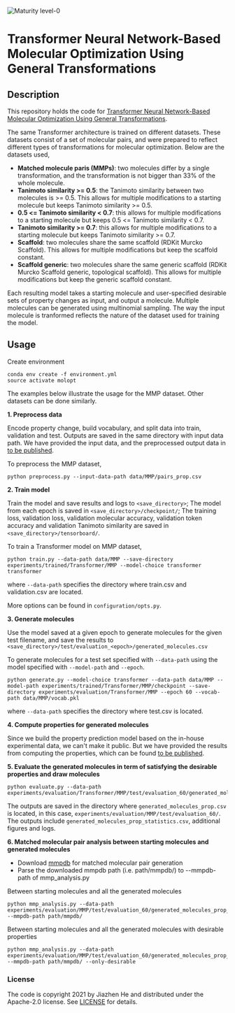 ![Maturity level-0](https://img.shields.io/badge/Maturity%20Level-ML--0-red)
# Transformer Neural Network-Based Molecular Optimization Using General Transformations
## Description
This repository holds the code for [Transformer Neural Network-Based Molecular Optimization Using General Transformations](todo). 

The same Transformer architecture is trained on different datasets. These datasets consist of a set of molecular pairs, and were prepared to reflect different types of transformations for molecular optimization. Below are the datasets used,
- **Matched molecule paris (MMPs)**: two molecules differ by a single transformation, and the transformation is not bigger than 33% of the whole molecule.
- **Tanimoto similarity >= 0.5**: the Tanimoto similarity between two molecules is >= 0.5. This allows for multiple modifications to a starting molecule but keeps Tanimoto similarity >= 0.5.
- **0.5 <= Tanimoto similarity < 0.7**: this allows for multiple modifications to a starting molecule but keeps 0.5 <= Tanimoto similarity < 0.7.
- **Tanimoto similarity >= 0.7**: this allows for multiple modifications to a starting molecule but keeps Tanimoto similarity >= 0.7.
- **Scaffold**: two molecules share the same scaffold (RDKit Murcko Scaffold). This allows for multiple modifications but keep the scaffold constant.
- **Scaffold generic**: two molecules share the same generic scaffold (RDKit Murcko Scaffold generic, topological scaffold). This allows for multiple modifications but keep the generic scaffold constant.

Each resulting model takes a starting molecule and user-specified desirable sets of property changes as input, and output a molecule. Multiple molecules can be generated using multinomial sampling. The way the input molecule is tranformed reflects the nature of the dataset used for training the model. 

## Usage
Create environment 

```
conda env create -f environment.yml
source activate molopt
```
The examples below illustrate the usage for the MMP dataset. Other datasets can be done similarly.

**1. Preprocess data**

 Encode property change, build vocabulary, and split data into train, validation and test. Outputs are saved in the same directory with input data path. We have provided the input data, and the preprocessed output data in [to be published](todo).

To preprocess the MMP dataset,
```
python preprocess.py --input-data-path data/MMP/pairs_prop.csv
```
**2. Train model**

 Train the model and save results and logs to `<save_directory>`; The model from each epoch is saved in 
`<save_directory>/checkpoint/`; The training loss, validation loss, validation molecular accuracy, validation token accuracy and validation Tanimoto similarity are saved in `<save_directory>/tensorboard/`.

To train a Transformer model on MMP dataset,
```
python train.py --data-path data/MMP --save-directory experiments/trained/Transformer/MMP --model-choice transformer transformer
```
where `--data-path` specifies the directory where train.csv and validation.csv are located. 

More options can be found in `configuration/opts.py`.

**3. Generate molecules**

Use the model saved at a given epoch to generate molecules for the given test filename, and save the results to `<save_directory>/test/evaluation_<epoch>/generated_molecules.csv`

To generate molecules for a test set specified with `--data-path` using the model specified with `--model-path` and `--epoch`.
```
python generate.py --model-choice transformer --data-path data/MMP --model-path experiments/trained/Transformer/MMP/checkpoint --save-directory experiments/evaluation/Transformer/MMP --epoch 60 --vocab-path data/MMP/vocab.pkl
```   
where `--data-path` specifies the directory where test.csv is located.

**4. Compute properties for generated molecules**

Since we build the property prediction model based on the in-house experimental data, we can't make it public. But we have provided the results from computing the properties, which can be found [to be published](here).

**5. Evaluate the generated molecules in term of satisfying the desirable properties and draw molecules**

```
python evaluate.py --data-path experiments/evaluation/Transformer/MMP/test/evaluation_60/generated_molecules_prop.csv
```
The outputs are saved in the directory where `generated_molecules_prop.csv` is located, in this case, `experiments/evaluation/MMP/test/evaluation_60/`. The outputs include `generated_molecules_prop_statistics.csv`, additional figures and logs.

**6. Matched molecular pair analysis between starting molecules and generated molecules**

- Download [mmpdb](https://github.com/rdkit/mmpdb) for matched molecular pair generation
- Parse the downloaded mmpdb path (i.e. path/mmpdb/) to --mmpdb-path of mmp_analysis.py

Between starting molecules and all the generated molecules
```
python mmp_analysis.py --data-path experiments/evaluation/MMP/test/evaluation_60/generated_molecules_prop_statistics.csv --mmpdb-path path/mmpdb/
```

Between starting molecules and all the generated molecules with desirable properties
```
python mmp_analysis.py --data-path experiments/evaluation/MMP/test/evaluation_60/generated_molecules_prop_statistics.csv --mmpdb-path path/mmpdb/ --only-desirable
```

### License
The code is copyright 2021 by Jiazhen He and distributed under the Apache-2.0 license. See [LICENSE](LICENSE) for details.



